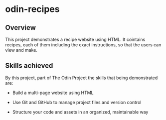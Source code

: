 # odin-recipes
## Overview
This project demonstrates a recipe website using HTML. It cointains recipes, each of them including the exact instructions, so that the users can view and make.

## Skills achieved
By this project, part of The Odin Project the skills that being demonstrated are:
-  Build a multi-page website using HTML

- Use Git and GitHub to manage project files and version control

- Structure your code and assets in an organized, maintainable way




